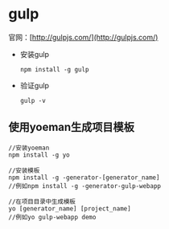 # gulp

官网：[http://gulpjs.com/](http://gulpjs.com/)

* 安装gulp

	```node
	npm install -g gulp
	```
	
* 验证gulp

	```node
	gulp -v
	```
	
## 使用yoeman生成项目模板

```node
//安装yoeman
npm install -g yo

//安装模板
npm install -g -generator-[generator_name]
//例如npm install -g -generator-gulp-webapp

//在项目目录中生成模板
yo [generator_name] [project_name]
//例如yo gulp-webapp demo

```


